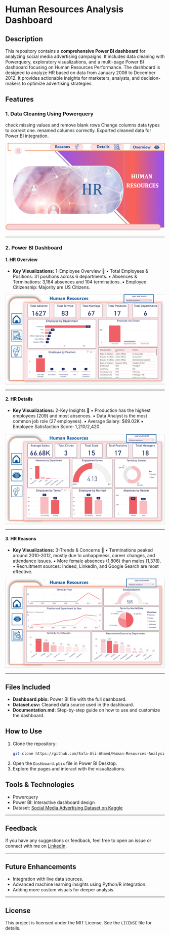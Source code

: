 # Human Resources Analysis Dashboard

## Description
This repository contains a **comprehensive Power BI dashboard** for analyzing social media advertising campaigns. It includes data cleaning with Powerquery, exploratory visualizations, and a multi-page Power BI dashboard focusing on Human Resources Performance. The dashboard is designed to analyze HR based on data from January 2006 to December 2012. It provides actionable insights for marketers, analysts, and decision-makers to optimize advertising strategies.

## Features

### 1. Data Cleaning Using Powerquery
check missing values and remove blank rows
Change columns data types to correct one.
renamed columns correctly.
Exported cleaned data for Power BI integration.

![Campaign Overview](https://github.com/Safa-Ali-Ahmed/Human-Resources-Analysis-Dashboard/blob/main/Screen%20Shoots/HomePage.PNG)

---

### 2. Power BI Dashboard
#### 1. **HR Overview**
- **Key Visualizations:**
 1-Employee Overview 🔽 
 ▪️️ Total Employees & Positions: 31 positions across 6 departments.
 ▪️ Absences & Terminations: 3,184 absences and 104 terminations.
 ▪️ Employee Citizenship: Majority are US Citizens.

![Campaign Overview](https://github.com/Safa-Ali-Ahmed/Human-Resources-Analysis-Dashboard/blob/main/Screen%20Shoots/Overview.PNG)

---

#### 2. **HR Details**
- **Key Visualizations:**
2-Key Insights 🔽 
 ▪️ Production has the highest employees (209) and most absences.
 ▪️ Data Analyst is the most common job role (27 employees).
 ▪️ Average Salary: $69.02K
 ▪️ Employee Satisfaction Score: 1,210/2,420.

![Campaign Performance](https://github.com/Safa-Ali-Ahmed/Human-Resources-Analysis-Dashboard/blob/main/Screen%20Shoots/Details.PNG)

---

#### 3. **HR Reasons**
- **Key Visualizations:**
 3-Trends & Concerns 🔽 
 ▪️ Terminations peaked around 2010-2012, mostly due to unhappiness, career changes, and attendance issues.
 ▪️ More female absences (1,806) than males (1,378).
 ▪️ Recruitment sources: Indeed, LinkedIn, and Google Search are most effective.

![Audience Segmentation](https://github.com/Safa-Ali-Ahmed/Human-Resources-Analysis-Dashboard/blob/main/Screen%20Shoots/Reasons.PNG)


---

## Files Included
- **Dashboard.pbix:** Power BI file with the full dashboard.
- **Dataset.csv:** Cleaned data source used in the dashboard.
- **Documentation.md:** Step-by-step guide on how to use and customize the dashboard.

## How to Use
1. Clone the repository:
   ```bash
   git clone https://github.com/Safa-Ali-Ahmed/Human-Resources-Analysis-Dashboard.git
   ```
2. Open the `Dashboard.pbix` file in Power BI Desktop.
3. Explore the pages and interact with the visualizations.


## Tools & Technologies
- Powerquery
- Power BI: Interactive dashboard design
- Dataset: [Social Media Advertising Dataset on Kaggle](https://docs.google.com/spreadsheets/d/1fBQQTx94zQ3pIbZSWcy5U7GXiAY07fa0/edit?usp=sharing&ouid=113280610288310962621&rtpof=true&sd=true)

---

## Feedback

If you have any suggestions or feedback, feel free to open an issue or connect with me on [LinkedIn](www.linkedin.com/in/sohilakhaledabbas).

---

## Future Enhancements
- Integration with live data sources.
- Advanced machine learning insights using Python/R integration.
- Adding more custom visuals for deeper analysis.
---
## License
This project is licensed under the MIT License. See the `LICENSE` file for details.

